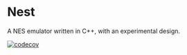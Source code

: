 # Nest

A NES emulator written in C++, with an experimental design.

[![codecov](https://codecov.io/gh/mscofield0/Nest/branch/master/graph/badge.svg?token=FPG5P3PSZW)](https://codecov.io/gh/mscofield0/Nest)
